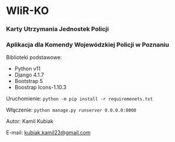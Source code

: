 # WIiR-KO
### Karty Utrzymania Jednostek Policji
### Aplikacja dla Komendy Wojewódzkiej Policji w Poznaniu

Biblioteki podstawowe:

- Python v11
- Django 4.1.7
- Bootstrap 5
- Boostrap Icons-1.10.3 

Uruchomienie:
`python -m pip install -r requiremenets.txt`

Włączenie:
`python manage.py runserver 0.0.0.0:8000`

Autor: Kamil Kubiak

E-mail: kubiak.kamil23@gmail.com
